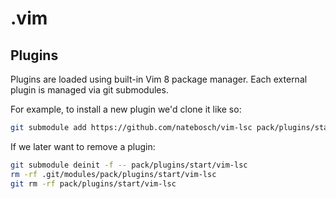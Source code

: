# .vim

## Plugins

Plugins are loaded using built-in Vim 8 package manager. Each external plugin
is managed via git submodules.

For example, to install a new plugin we'd clone it like so:

```sh
git submodule add https://github.com/natebosch/vim-lsc pack/plugins/start/vim-lsc
```


If we later want to remove a plugin:

```sh
git submodule deinit -f -- pack/plugins/start/vim-lsc
rm -rf .git/modules/pack/plugins/start/vim-lsc
git rm -rf pack/plugins/start/vim-lsc
```
